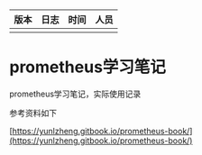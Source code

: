 # 

| 版本 | 日志 | 时间 | 人员 |
| :--- | :--- | :--- | :--- |
|  |  |  |  |

# 

# 

# prometheus学习笔记

prometheus学习笔记，实际使用记录

参考资料如下

[https://yunlzheng.gitbook.io/prometheus-book/](https://yunlzheng.gitbook.io/prometheus-book/)

